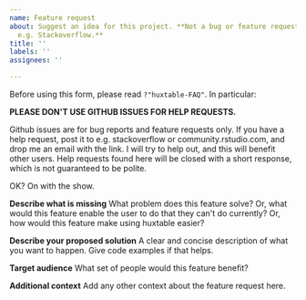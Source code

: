 ```yaml
---
name: Feature request
about: Suggest an idea for this project. **Not a bug or feature request? Please use
  e.g. Stackoverflow.**
title: ''
labels: ''
assignees: ''

---
```


Before using this form, please read `?"huxtable-FAQ"`. In particular:

**PLEASE DON'T USE GITHUB ISSUES FOR HELP REQUESTS.**

Github issues are for bug reports and feature requests only. If you have a help request, post it to e.g. stackoverflow or community.rstudio.com, and drop me an email with the link. I will try to help out, and this will benefit other users. Help requests found here will be closed with a short response, which is not guaranteed to be polite.

OK? On with the show.

**Describe what is missing**
What problem does this feature solve? Or, what would this feature enable the user to do that they can't do currently? Or, how would this feature make using huxtable easier?

**Describe your proposed solution**
A clear and concise description of what you want to happen. Give code examples if that helps.

**Target audience**
What set of people would this feature benefit?

**Additional context**
Add any other context about the feature request here.
